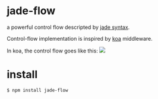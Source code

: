 # jade-flow
a powerful control flow descripted by [jade syntax](https://github.com/jadejs/jade).

Control-flow implementation is inspired by [koa](https://github.com/koajs/koa) middleware.

In koa, the control flow goes like this:
![](https://camo.githubusercontent.com/d80cf3b511ef4898bcde9a464de491fa15a50d06/68747470733a2f2f7261772e6769746875622e636f6d2f66656e676d6b322f6b6f612d67756964652f6d61737465722f6f6e696f6e2e706e67)

# install
`$ npm install jade-flow`
